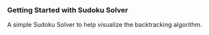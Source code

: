 ### Getting Started with Sudoku Solver

A simple Sudoku Solver to help visualize the backtracking algorithm.
